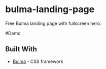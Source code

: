 # bulma-landing-page
Free Bulma landing page with fullscreen hero.

#Demo

## Built With

* [Bulma](https://bulma.io/) - CSS framework
